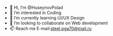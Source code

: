 - 👋 Hi, I’m @HuseynovPolad
- 👀 I’m interested in Coding
- 🌱 I’m currently learning UI/UX Design
- 💞️ I’m looking to collaborate on Web development
- 📫 Reach me E-mail:steel.pga70@mail.ru

<!---
HuseynovPolad/HuseynovPolad is a ✨ special ✨ repository because its `README.md` (this file) appears on your GitHub profile.
You can click the Preview link to take a look at your changes.
--->
